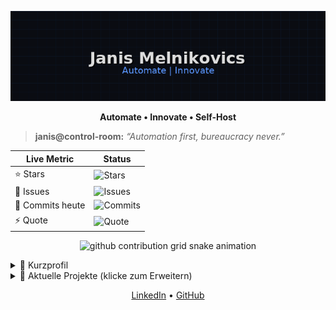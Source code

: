 <p align="center">
  <img src="assets/control_room_glitch.gif" width="700" alt="Janis Melnikovics – Automate | Innovate">
</p>

<p align="center"><strong>Automate • Innovate • Self-Host</strong></p>

> **janis@control-room:** _“Automation first, bureaucracy never.”_

| Live Metric       | Status                                                                                                                                                                 |
|-------------------|------------------------------------------------------------------------------------------------------------------------------------------------------------------------|
| ⭐ Stars          | ![Stars](https://img.shields.io/github/stars/melnikovics/melnikovics?label=⭐%20Stars&logo=github&color=ffd700&logoColor=white&style=flat-square)                         |
| 🐛 Issues         | ![Issues](https://img.shields.io/github/issues/melnikovics/melnikovics?label=🐛%20Issues&logo=github&color=ff8000&logoColor=white&style=flat-square)                       |
| 📝 Commits heute  | ![Commits](https://img.shields.io/endpoint?url=https://raw.githubusercontent.com/melnikovics/melnikovics/main/data/commits.json&label=📝%20Commits&logo=github&logoColor=white&style=flat-square) |
| ⚡ Quote          | ![Quote](https://img.shields.io/endpoint?url=https://raw.githubusercontent.com/melnikovics/melnikovics/main/data/quote.json&style=flat-square)                             |

<p align="center">
  <picture>
    <source media="(prefers-color-scheme: dark)" srcset="dist/github-contribution-grid-snake-dark.svg" />
    <source media="(prefers-color-scheme: light)" srcset="dist/github-contribution-grid-snake.svg" />
    <img alt="github contribution grid snake animation" src="dist/github-contribution-grid-snake.svg" />
  </picture>
</p>

<details>
  <summary>👋 Kurzprofil</summary>

- **Rolle:** IT-Consultant · Power Platform Dev
- **Fokus:** Prozess-Automatisierung, Governance, Self-Hosted KI
- **Ziel:** Smarte Lösungen → finanzielle Unabhängigkeit
- **Standards:** [Repo-Guidelines](https://github.com/melnikovics/repo-guidelines)
</details>

<details>
  <summary>🚀 Aktuelle Projekte (klicke zum Erweitern)</summary>

  <details style="margin-left: 20px;">
    <summary>🤖 <strong>Genehmigungs-Bot</strong> - Power Platform</summary>
    <p align="center">
      <img src="assets/project1_thumb.png" width="300" alt="Genehmigungs-Bot Thumbnail"><br>
      <sub>Adaptive-Card-Workflow für Urlaubs- & Kostenfreigaben (Power Apps + Power Automate)</sub>
    </p>
    <p align="center"><a href="#">🔗 Zum (Platzhalter) Repo/Artikel</a></p>
  </details>

  <details style="margin-left: 20px; margin-top: 10px;">
    <summary>🛠️ <strong>Synology Toolstack</strong> - Docker & Self-Hosting</summary>
    <p align="center">
      <img src="assets/project2_thumb.png" width="300" alt="Synology Toolstack Thumbnail"><br>
      <sub>Docker-Compose-Sammlung (Baserow, Linkwarden, Flowise usw.) für Self-Hosted Productivity</sub>
    </p>
    <p align="center"><a href="#">🔗 Zum (Platzhalter) Repo/Artikel</a></p>
  </details>

  <details style="margin-left: 20px; margin-top: 10px;">
    <summary>🛡️ <strong>Purview Compliance Lab</strong> - M365 Security</summary>
    <p align="center">
      <img src="assets/project3_thumb.png" width="300" alt="Purview Compliance Lab Thumbnail"><br>
      <sub>E5-Sandbox zum Testen von Datenklassifizierung, Sensitivity Labels & Retention-Policies</sub>
    </p>
    <p align="center"><a href="#">🔗 Zum (Platzhalter) Repo/Artikel</a></p>
  </details>
</details>

<p align="center">
  <a href="https://www.linkedin.com/in/janismelnikovics">LinkedIn</a> • <a href="https://github.com/melnikovics">GitHub</a>
</p>
